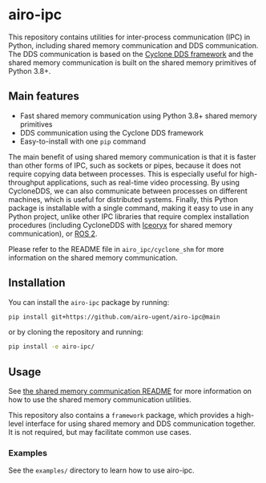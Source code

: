 # airo-ipc

This repository contains utilities for inter-process communication (IPC) in Python, including shared memory
communication and DDS communication.
The DDS communication is based on the [Cyclone DDS framework](https://cyclonedds.io/) and the shared memory
communication is built on the shared memory primitives of Python 3.8+.

## Main features

- Fast shared memory communication using Python 3.8+ shared memory primitives
- DDS communication using the Cyclone DDS framework
- Easy-to-install with one `pip` command

The main benefit of using shared memory communication is that it is faster than other forms of IPC, such as sockets or
pipes, because it does not require copying data between processes. This is especially useful for high-throughput
applications, such as real-time video processing. By using CycloneDDS, we can also communicate between processes on
different machines, which is useful for distributed systems. Finally, this Python package is installable with a single
command, making it easy to use in any Python project, unlike other IPC libraries that require complex installation
procedures (including CycloneDDS with [Iceoryx](https://iceoryx.io/) for shared memory communication),
or [ROS 2](https://ros.org/).

Please refer to the README file in `airo_ipc/cyclone_shm` for more information on the shared memory communication.

## Installation

You can install the `airo-ipc` package by running:

```bash
pip install git+https://github.com/airo-ugent/airo-ipc@main
```

or by cloning the repository and running:

```bash
pip install -e airo-ipc/
```

## Usage

See [the shared memory communication README](airo_ipc/cyclone_shm/README.md) for more information on how to use the
shared memory communication utilities.

This repository also contains a `framework` package, which provides a high-level interface for using shared memory and
DDS communication together. It is not required, but may facilitate common use cases.

### Examples

See the `examples/` directory to learn how to use airo-ipc.
